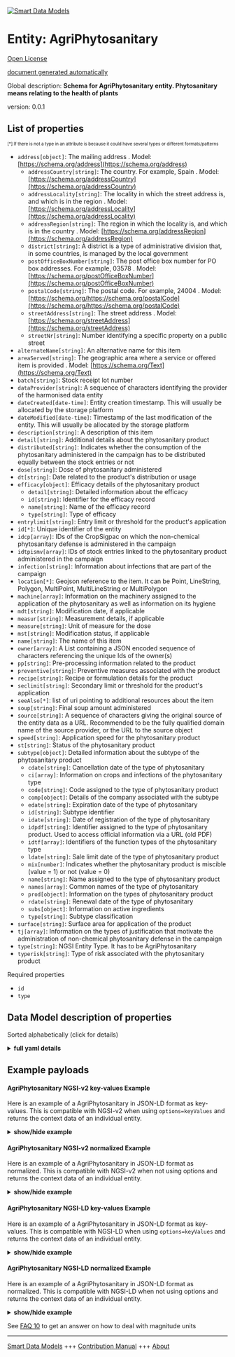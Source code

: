 <!-- 10-Header -->  
[![Smart Data Models](https://smartdatamodels.org/wp-content/uploads/2022/01/SmartDataModels_logo.png "Logo")](https://smartdatamodels.org)  
Entity: AgriPhytosanitary  
=========================<!-- /10-Header -->  
<!-- 15-License -->  
[Open License](https://github.com/smart-data-models//dataModel.Agrifood/blob/master/AgriPhytosanitary/LICENSE.md)  
[document generated automatically](https://docs.google.com/presentation/d/e/2PACX-1vTs-Ng5dIAwkg91oTTUdt8ua7woBXhPnwavZ0FxgR8BsAI_Ek3C5q97Nd94HS8KhP-r_quD4H0fgyt3/pub?start=false&loop=false&delayms=3000#slide=id.gb715ace035_0_60)  
<!-- /15-License -->  
<!-- 20-Description -->  
Global description: **Schema for AgriPhytosanitary entity. Phytosanitary means relating to the health of plants**  
version: 0.0.1  
<!-- /20-Description -->  
<!-- 30-PropertiesList -->  

## List of properties  

<sup><sub>[*] If there is not a type in an attribute is because it could have several types or different formats/patterns</sub></sup>  
- `address[object]`: The mailing address  . Model: [https://schema.org/address](https://schema.org/address)	- `addressCountry[string]`: The country. For example, Spain  . Model: [https://schema.org/addressCountry](https://schema.org/addressCountry)  
	- `addressLocality[string]`: The locality in which the street address is, and which is in the region  . Model: [https://schema.org/addressLocality](https://schema.org/addressLocality)  
	- `addressRegion[string]`: The region in which the locality is, and which is in the country  . Model: [https://schema.org/addressRegion](https://schema.org/addressRegion)  
	- `district[string]`: A district is a type of administrative division that, in some countries, is managed by the local government    
	- `postOfficeBoxNumber[string]`: The post office box number for PO box addresses. For example, 03578  . Model: [https://schema.org/postOfficeBoxNumber](https://schema.org/postOfficeBoxNumber)  
	- `postalCode[string]`: The postal code. For example, 24004  . Model: [https://schema.org/https://schema.org/postalCode](https://schema.org/https://schema.org/postalCode)  
	- `streetAddress[string]`: The street address  . Model: [https://schema.org/streetAddress](https://schema.org/streetAddress)  
	- `streetNr[string]`: Number identifying a specific property on a public street    
- `alternateName[string]`: An alternative name for this item  - `areaServed[string]`: The geographic area where a service or offered item is provided  . Model: [https://schema.org/Text](https://schema.org/Text)- `batch[string]`: Stock receipt lot number  - `dataProvider[string]`: A sequence of characters identifying the provider of the harmonised data entity  - `dateCreated[date-time]`: Entity creation timestamp. This will usually be allocated by the storage platform  - `dateModified[date-time]`: Timestamp of the last modification of the entity. This will usually be allocated by the storage platform  - `description[string]`: A description of this item  - `detail[string]`: Additional details about the phytosanitary product  - `distributed[string]`: Indicates whether the consumption of the phytosanitary administered in the campaign has to be distributed equally between the stock entries or not  - `dose[string]`: Dose of phytosanitary administered  - `dt[string]`: Date related to the product's distribution or usage  - `efficacy[object]`: Efficacy details of the phytosanitary product  	- `detail[string]`: Detailed information about the efficacy    
	- `id[string]`: Identifier for the efficacy record    
	- `name[string]`: Name of the efficacy record    
	- `type[string]`: Type of efficacy    
- `entrylimit[string]`: Entry limit or threshold for the product's application  - `id[*]`: Unique identifier of the entity  - `idcp[array]`: IDs of the CropSigpac on which the non-chemical phytosanitary defense is administered in the campaign  - `idtpismv[array]`: IDs of stock entries linked to the phytosanitary product administered in the campaign  - `infection[string]`: Information about infections that are part of the campaign  - `location[*]`: Geojson reference to the item. It can be Point, LineString, Polygon, MultiPoint, MultiLineString or MultiPolygon  - `machine[array]`: Information on the machinery assigned to the application of the phytosanitary as well as information on its hygiene  - `mdt[string]`: Modification date, if applicable  - `measur[string]`: Measurement details, if applicable  - `measure[string]`: Unit of measure for the dose  - `mst[string]`: Modification status, if applicable  - `name[string]`: The name of this item  - `owner[array]`: A List containing a JSON encoded sequence of characters referencing the unique Ids of the owner(s)  - `pp[string]`: Pre-processing information related to the product  - `preventive[string]`: Preventive measures associated with the product  - `recipe[string]`: Recipe or formulation details for the product  - `seclimit[string]`: Secondary limit or threshold for the product's application  - `seeAlso[*]`: list of uri pointing to additional resources about the item  - `soup[string]`: Final soup amount administered  - `source[string]`: A sequence of characters giving the original source of the entity data as a URL. Recommended to be the fully qualified domain name of the source provider, or the URL to the source object  - `speed[string]`: Application speed for the phytosanitary product  - `st[string]`: Status of the phytosanitary product  - `subtype[object]`: Detailed information about the subtype of the phytosanitary product  	- `cdate[string]`: Cancellation date of the type of phytosanitary    
	- `ci[array]`: Information on crops and infections of the phytosanitary type    
	- `code[string]`: Code assigned to the type of phytosanitary product    
	- `comp[object]`: Details of the company associated with the subtype    
	- `edate[string]`: Expiration date of the type of phytosanitary    
	- `id[string]`: Subtype identifier    
	- `idate[string]`: Date of registration of the type of phytosanitary    
	- `idpdf[string]`: Identifier assigned to the type of phytosanitary product. Used to access official information via a URL (old PDF)    
	- `idtf[array]`: Identifiers of the function types of the phytosanitary type    
	- `ldate[string]`: Sale limit date of the type of phytosanitary product    
	- `mix[number]`: Indicates whether the phytosanitary product is miscible (value = 1) or not (value = 0)    
	- `name[string]`: Name assigned to the type of phytosanitary product    
	- `names[array]`: Common names of the type of phytosanitary    
	- `prod[object]`: Information on the types of phytosanitary product    
	- `rdate[string]`: Renewal date of the type of phytosanitary    
	- `subs[object]`: Information on active ingredients    
	- `type[string]`: Subtype classification    
- `surface[string]`: Surface area for application of the product  - `tj[array]`: Information on the types of justification that motivate the administration of non-chemical phytosanitary defense in the campaign  - `type[string]`: NGSI Entity Type. It has to be AgriPhytosanitary  - `typerisk[string]`: Type of risk associated with the phytosanitary product  <!-- /30-PropertiesList -->  
<!-- 35-RequiredProperties -->  
Required properties  
- `id`  - `type`  <!-- /35-RequiredProperties -->  
<!-- 40-NotesYaml -->  
<!-- /40-NotesYaml -->  
<!-- 50-DataModelHeader -->  
## Data Model description of properties  
Sorted alphabetically (click for details)  
<!-- /50-DataModelHeader -->  
<!-- 60-ModelYaml -->  
<details><summary><strong>full yaml details</strong></summary>    
```yaml  
AgriPhytosanitary:    
  description: Schema for AgriPhytosanitary entity. Phytosanitary means relating to the health of plants    
  properties:    
    address:    
      description: The mailing address    
      properties:    
        addressCountry:    
          description: 'The country. For example, Spain'    
          type: string    
          x-ngsi:    
            model: https://schema.org/addressCountry    
            type: Property    
        addressLocality:    
          description: 'The locality in which the street address is, and which is in the region'    
          type: string    
          x-ngsi:    
            model: https://schema.org/addressLocality    
            type: Property    
        addressRegion:    
          description: 'The region in which the locality is, and which is in the country'    
          type: string    
          x-ngsi:    
            model: https://schema.org/addressRegion    
            type: Property    
        district:    
          description: 'A district is a type of administrative division that, in some countries, is managed by the local government'    
          type: string    
          x-ngsi:    
            type: Property    
        postOfficeBoxNumber:    
          description: 'The post office box number for PO box addresses. For example, 03578'    
          type: string    
          x-ngsi:    
            model: https://schema.org/postOfficeBoxNumber    
            type: Property    
        postalCode:    
          description: 'The postal code. For example, 24004'    
          type: string    
          x-ngsi:    
            model: https://schema.org/https://schema.org/postalCode    
            type: Property    
        streetAddress:    
          description: The street address    
          type: string    
          x-ngsi:    
            model: https://schema.org/streetAddress    
            type: Property    
        streetNr:    
          description: Number identifying a specific property on a public street    
          type: string    
          x-ngsi:    
            type: Property    
      type: object    
      x-ngsi:    
        model: https://schema.org/address    
        type: Property    
    alternateName:    
      description: An alternative name for this item    
      type: string    
      x-ngsi:    
        type: Property    
    areaServed:    
      description: The geographic area where a service or offered item is provided    
      type: string    
      x-ngsi:    
        model: https://schema.org/Text    
        type: Property    
    batch:    
      description: Stock receipt lot number    
      type: string    
      x-ngsi:    
        type: Property    
    dataProvider:    
      description: A sequence of characters identifying the provider of the harmonised data entity    
      type: string    
      x-ngsi:    
        type: Property    
    dateCreated:    
      description: Entity creation timestamp. This will usually be allocated by the storage platform    
      format: date-time    
      type: string    
      x-ngsi:    
        type: Property    
    dateModified:    
      description: Timestamp of the last modification of the entity. This will usually be allocated by the storage platform    
      format: date-time    
      type: string    
      x-ngsi:    
        type: Property    
    description:    
      description: A description of this item    
      type: string    
      x-ngsi:    
        type: Property    
    detail:    
      description: Additional details about the phytosanitary product    
      type: string    
      x-ngsi:    
        type: Property    
    distributed:    
      description: Indicates whether the consumption of the phytosanitary administered in the campaign has to be distributed equally between the stock entries or not    
      type: string    
      x-ngsi:    
        type: Property    
    dose:    
      description: Dose of phytosanitary administered    
      type: string    
      x-ngsi:    
        type: Property    
    dt:    
      description: Date related to the product's distribution or usage    
      type: string    
      x-ngsi:    
        type: Property    
    efficacy:    
      description: Efficacy details of the phytosanitary product    
      properties:    
        detail:    
          description: Detailed information about the efficacy    
          type: string    
          x-ngsi:    
            type: Property    
        id:    
          description: Identifier for the efficacy record    
          type: string    
          x-ngsi:    
            type: Property    
        name:    
          description: Name of the efficacy record    
          type: string    
          x-ngsi:    
            type: Property    
        type:    
          description: Type of efficacy    
          type: string    
          x-ngsi:    
            type: Property    
      type: object    
      x-ngsi:    
        type: Property    
    entrylimit:    
      description: Entry limit or threshold for the product's application    
      type: string    
      x-ngsi:    
        type: Property    
    id:    
      anyOf:    
        - description: Identifier format of any NGSI entity    
          maxLength: 256    
          minLength: 1    
          pattern: ^[\w\-\.\{\}\$\+\*\[\]`|~^@!,:\\]+$    
          type: string    
          x-ngsi:    
            type: Property    
        - description: Identifier format of any NGSI entity    
          format: uri    
          type: string    
          x-ngsi:    
            type: Property    
      description: Unique identifier of the entity    
      x-ngsi:    
        type: Relationship    
    idcp:    
      description: IDs of the CropSigpac on which the non-chemical phytosanitary defense is administered in the campaign    
      items:    
        description: Every element in the CropSigpac on which the non-chemical phytosanitary defense is administered in the campaign    
        type: string    
        x-ngsi:    
          type: Property    
      type: array    
      x-ngsi:    
        type: Property    
    idtpismv:    
      description: IDs of stock entries linked to the phytosanitary product administered in the campaign    
      items:    
        description: Every element of the  stock entries linked to the phytosanitary product administered in the campaign    
        type: string    
        x-ngsi:    
          type: Property    
      type: array    
      x-ngsi:    
        type: Property    
    infection:    
      description: Information about infections that are part of the campaign    
      type: string    
      x-ngsi:    
        type: Property    
    location:    
      description: 'Geojson reference to the item. It can be Point, LineString, Polygon, MultiPoint, MultiLineString or MultiPolygon'    
      oneOf:    
        - description: Geojson reference to the item. Point    
          properties:    
            bbox:    
              items:    
                type: number    
              minItems: 4    
              type: array    
            coordinates:    
              items:    
                type: number    
              minItems: 2    
              type: array    
            type:    
              enum:    
                - Point    
              type: string    
          required:    
            - type    
            - coordinates    
          title: GeoJSON Point    
          type: object    
          x-ngsi:    
            type: GeoProperty    
        - description: Geojson reference to the item. LineString    
          properties:    
            bbox:    
              items:    
                type: number    
              minItems: 4    
              type: array    
            coordinates:    
              items:    
                items:    
                  type: number    
                minItems: 2    
                type: array    
              minItems: 2    
              type: array    
            type:    
              enum:    
                - LineString    
              type: string    
          required:    
            - type    
            - coordinates    
          title: GeoJSON LineString    
          type: object    
          x-ngsi:    
            type: GeoProperty    
        - description: Geojson reference to the item. Polygon    
          properties:    
            bbox:    
              items:    
                type: number    
              minItems: 4    
              type: array    
            coordinates:    
              items:    
                items:    
                  items:    
                    type: number    
                  minItems: 2    
                  type: array    
                minItems: 4    
                type: array    
              type: array    
            type:    
              enum:    
                - Polygon    
              type: string    
          required:    
            - type    
            - coordinates    
          title: GeoJSON Polygon    
          type: object    
          x-ngsi:    
            type: GeoProperty    
        - description: Geojson reference to the item. MultiPoint    
          properties:    
            bbox:    
              items:    
                type: number    
              minItems: 4    
              type: array    
            coordinates:    
              items:    
                items:    
                  type: number    
                minItems: 2    
                type: array    
              type: array    
            type:    
              enum:    
                - MultiPoint    
              type: string    
          required:    
            - type    
            - coordinates    
          title: GeoJSON MultiPoint    
          type: object    
          x-ngsi:    
            type: GeoProperty    
        - description: Geojson reference to the item. MultiLineString    
          properties:    
            bbox:    
              items:    
                type: number    
              minItems: 4    
              type: array    
            coordinates:    
              items:    
                items:    
                  items:    
                    type: number    
                  minItems: 2    
                  type: array    
                minItems: 2    
                type: array    
              type: array    
            type:    
              enum:    
                - MultiLineString    
              type: string    
          required:    
            - type    
            - coordinates    
          title: GeoJSON MultiLineString    
          type: object    
          x-ngsi:    
            type: GeoProperty    
        - description: Geojson reference to the item. MultiLineString    
          properties:    
            bbox:    
              items:    
                type: number    
              minItems: 4    
              type: array    
            coordinates:    
              items:    
                items:    
                  items:    
                    items:    
                      type: number    
                    minItems: 2    
                    type: array    
                  minItems: 4    
                  type: array    
                type: array    
              type: array    
            type:    
              enum:    
                - MultiPolygon    
              type: string    
          required:    
            - type    
            - coordinates    
          title: GeoJSON MultiPolygon    
          type: object    
          x-ngsi:    
            type: GeoProperty    
      x-ngsi:    
        type: GeoProperty    
    machine:    
      description: Information on the machinery assigned to the application of the phytosanitary as well as information on its hygiene    
      items:    
        description: 'Every element of he array of machinery assigned to the application of the phytosanitary '    
        properties:    
          detail:    
            description: This field contains the value associated to the machine    
            type: string    
            x-ngsi:    
              type: Property    
          id:    
            description: Identifier unique of the machine    
            type: string    
            x-ngsi:    
              type: Property    
          idmachine:    
            description: This field contains the value associated to the internal id    
            type: string    
            x-ngsi:    
              type: Property    
          product:    
            description: This field contains the value associated to the product that the machine applies    
            type: string    
            x-ngsi:    
              type: Property    
          type:    
            description: This field contains the type of machine    
            type: string    
            x-ngsi:    
              type: Property    
        type: object    
        x-ngsi:    
          type: Property    
      type: array    
      x-ngsi:    
        type: Property    
    mdt:    
      description: 'Modification date, if applicable'    
      type: string    
      x-ngsi:    
        type: Property    
    measur:    
      description: 'Measurement details, if applicable'    
      type: string    
      x-ngsi:    
        type: Property    
    measure:    
      description: Unit of measure for the dose    
      type: string    
      x-ngsi:    
        type: Property    
    mst:    
      description: 'Modification status, if applicable'    
      type: string    
      x-ngsi:    
        type: Property    
    name:    
      description: The name of this item    
      type: string    
      x-ngsi:    
        type: Property    
    owner:    
      description: A List containing a JSON encoded sequence of characters referencing the unique Ids of the owner(s)    
      items:    
        anyOf:    
          - description: Identifier format of any NGSI entity    
            maxLength: 256    
            minLength: 1    
            pattern: ^[\w\-\.\{\}\$\+\*\[\]`|~^@!,:\\]+$    
            type: string    
            x-ngsi:    
              type: Property    
          - description: Identifier format of any NGSI entity    
            format: uri    
            type: string    
            x-ngsi:    
              type: Property    
        description: Unique identifier of the entity    
        x-ngsi:    
          type: Relationship    
      type: array    
      x-ngsi:    
        type: Property    
    pp:    
      description: Pre-processing information related to the product    
      type: string    
      x-ngsi:    
        type: Property    
    preventive:    
      description: Preventive measures associated with the product    
      type: string    
      x-ngsi:    
        type: Property    
    recipe:    
      description: Recipe or formulation details for the product    
      type: string    
      x-ngsi:    
        type: Property    
    seclimit:    
      description: Secondary limit or threshold for the product's application    
      type: string    
      x-ngsi:    
        type: Property    
    seeAlso:    
      description: list of uri pointing to additional resources about the item    
      oneOf:    
        - items:    
            format: uri    
            type: string    
          minItems: 1    
          type: array    
        - format: uri    
          type: string    
      x-ngsi:    
        type: Property    
    soup:    
      description: Final soup amount administered    
      type: string    
      x-ngsi:    
        type: Property    
    source:    
      description: 'A sequence of characters giving the original source of the entity data as a URL. Recommended to be the fully qualified domain name of the source provider, or the URL to the source object'    
      type: string    
      x-ngsi:    
        type: Property    
    speed:    
      description: Application speed for the phytosanitary product    
      type: string    
      x-ngsi:    
        type: Property    
    st:    
      description: Status of the phytosanitary product    
      type: string    
      x-ngsi:    
        type: Property    
    subtype:    
      description: Detailed information about the subtype of the phytosanitary product    
      properties:    
        cdate:    
          description: Cancellation date of the type of phytosanitary    
          type: string    
          x-ngsi:    
            type: Property    
        ci:    
          description: Information on crops and infections of the phytosanitary type    
          items:    
            description: Every element in the array of crops and infections of the phytosanitary type    
            type: string    
            x-ngsi:    
              type: Property    
          type: array    
          x-ngsi:    
            type: Property    
        code:    
          description: Code assigned to the type of phytosanitary product    
          type: string    
          x-ngsi:    
            type: Property    
        comp:    
          description: Details of the company associated with the subtype    
          properties:    
            id:    
              description: Identifier of the company    
              type: number    
              x-ngsi:    
                type: Property    
            name:    
              description: Name of the company    
              type: string    
              x-ngsi:    
                type: Property    
            type:    
              description: Type of the company    
              type: string    
              x-ngsi:    
                type: Property    
            vat:    
              description: VAT of the company    
              type: string    
              x-ngsi:    
                type: Property    
          type: object    
          x-ngsi:    
            type: Property    
        edate:    
          description: Expiration date of the type of phytosanitary    
          type: string    
          x-ngsi:    
            type: Property    
        id:    
          description: Subtype identifier    
          type: string    
          x-ngsi:    
            type: Property    
        idate:    
          description: Date of registration of the type of phytosanitary    
          type: string    
          x-ngsi:    
            type: Property    
        idpdf:    
          description: Identifier assigned to the type of phytosanitary product. Used to access official information via a URL (old PDF)    
          type: string    
          x-ngsi:    
            type: Property    
        idtf:    
          description: Identifiers of the function types of the phytosanitary type    
          items:    
            description: Every element in the idft array    
            type: number    
            x-ngsi:    
              type: Property    
          type: array    
          x-ngsi:    
            type: Property    
        ldate:    
          description: Sale limit date of the type of phytosanitary product    
          type: string    
          x-ngsi:    
            type: Property    
        mix:    
          description: Indicates whether the phytosanitary product is miscible (value = 1) or not (value = 0)    
          type: number    
          x-ngsi:    
            type: Property    
        name:    
          description: Name assigned to the type of phytosanitary product    
          type: string    
          x-ngsi:    
            type: Property    
        names:    
          description: Common names of the type of phytosanitary    
          items:    
            description: 'Every element in the names array '    
            type: string    
            x-ngsi:    
              type: Property    
          type: array    
          x-ngsi:    
            type: Property    
        prod:    
          description: Information on the types of phytosanitary product    
          properties:    
            id:    
              description: Identifier assigned to the type of phytosanitary product    
              type: number    
              x-ngsi:    
                type: Property    
            name:    
              description: Name assigned to the type of phytosanitary product    
              type: string    
              x-ngsi:    
                type: Property    
            type:    
              description: Type of product    
              type: string    
              x-ngsi:    
                type: Property    
          type: object    
          x-ngsi:    
            type: Property    
        rdate:    
          description: Renewal date of the type of phytosanitary    
          type: string    
          x-ngsi:    
            type: Property    
        subs:    
          description: Information on active ingredients    
          properties:    
            id:    
              description: Identifier assigned to the active matter    
              type: string    
              x-ngsi:    
                type: Property    
            name:    
              description: Name assigned to the active matter    
              type: string    
              x-ngsi:    
                type: Property    
            type:    
              description: Type of substance    
              type: string    
              x-ngsi:    
                type: Property    
          type: object    
          x-ngsi:    
            type: Property    
        type:    
          description: Subtype classification    
          type: string    
          x-ngsi:    
            type: Property    
      type: object    
      x-ngsi:    
        type: Property    
    surface:    
      description: Surface area for application of the product    
      type: string    
      x-ngsi:    
        type: Property    
    tj:    
      description: Information on the types of justification that motivate the administration of non-chemical phytosanitary defense in the campaign    
      items:    
        description: Every element of the array of types of justification that motivate the administration of non-chemical phytosanitary defense    
        type: string    
        x-ngsi:    
          type: Property    
      type: array    
      x-ngsi:    
        type: Property    
    type:    
      description: NGSI Entity Type. It has to be AgriPhytosanitary    
      enum:    
        - AgriPhytosanitary    
      type: string    
      x-ngsi:    
        type: Property    
    typerisk:    
      description: Type of risk associated with the phytosanitary product    
      type: string    
      x-ngsi:    
        type: Property    
  required:    
    - id    
    - type    
  type: object    
  x-derived-from: ""    
  x-disclaimer: 'Redistribution and use in source and binary forms, with or without modification, are permitted  provided that the license conditions are met. Copyleft (c) 2024 Contributors to Smart Data Models Program'    
  x-license-url: https://github.com/smart-data-models/dataModel.Agrifood/blob/master/AgriPhytosanitary/LICENSE.md    
  x-model-schema: https://smart-data-models.github.io/dataModel.Agrifood/AgriPhytosanitary/schema.json    
  x-model-tags: 'Agrifood, AgriPhytosanitary'    
  x-version: 0.0.1    
```  
</details>    
<!-- /60-ModelYaml -->  
<!-- 70-MiddleNotes -->  
<!-- /70-MiddleNotes -->  
<!-- 80-Examples -->  
## Example payloads    
#### AgriPhytosanitary NGSI-v2 key-values Example    
Here is an example of a AgriPhytosanitary in JSON-LD format as key-values. This is compatible with NGSI-v2 when  using `options=keyValues` and returns the context data of an individual entity.  
<details><summary><strong>show/hide example</strong></summary>    
```json  
{  
    "id": "urn:ngsi-ld:AgriPhytosanitary:2",  
    "type": "AgriPhytosanitary",  
    "dateCreated": "2023-09-25T15:34:21",  
    "dateModified": "2023-09-25T15:34:21",  
    "name": "11179 - Microthiol special disperss",  
    "subtype": {  
        "type": "TypePhytosanitary",  
        "id": "183",  
        "idpdf": "88013",  
        "code": "11179",  
        "name": "Microthiol Special Disperss",  
        "names": [  
            "Colpenn",  
            "Microthiol Special Disperss",  
            "Sulf 80 Wg"  
        ],  
        "idate": "01-01-1970",  
        "rdate": "",  
        "edate": "15-04-2025",  
        "cdate": "",  
        "ldate": "",  
        "mix": 1,  
        "idtf": [  
            11,  
            1  
        ],  
        "comp": {  
            "type": "Company",  
            "id": 1,  
            "name": "Upl Iberia S.a.",  
            "vat": "A08103343"  
        },  
        "subs": {  
            "type": "Substance",  
            "id": "1",  
            "name": "Azufre 80% [Wg] P/P"  
        },  
        "prod": {  
            "type": "TypeProduct",  
            "id": 1,  
            "name": "Producto fitosanitario registrado"  
        },  
        "ci": []  
    },  
    "dose": "1",  
    "measure": "1",  
    "efficacy": {  
        "type": "TypeEfficacy",  
        "id": "1",  
        "name": "Buena",  
        "detail": ""  
    },  
    "typerisk": "1",  
    "infection": "1",  
    "detail": "1",  
    "tj": [],  
    "idtpismv": [],  
    "distributed": "0",  
    "batch": "",  
    "soup": "0",  
    "dt": "0",  
    "mdt": "",  
    "st": "0",  
    "mst": "",  
    "preventive": "0",  
    "pp": "0",  
    "speed": "0",  
    "recipe": "0",  
    "surface": "60.1027",  
    "entrylimit": "0",  
    "seclimit": "0",  
    "machine": [  
        {  
            "type": "MachineInfoPhytosanitary",  
            "id": "1",  
            "product": "Agua",  
            "detail": "",  
            "idmachine": "8"  
        }  
    ],  
    "idcp": [  
        "1",  
        "2",  
        "3",  
        "4",  
        "5",  
        "6",  
        "7",  
        "8",  
        "9",  
        "10",  
        "11",  
        "12"  
    ],  
    "measur": ""  
}  
```  
</details>  
#### AgriPhytosanitary NGSI-v2 normalized Example    
Here is an example of a AgriPhytosanitary in JSON-LD format as normalized. This is compatible with NGSI-v2 when not using options and returns the context data of an individual entity.  
<details><summary><strong>show/hide example</strong></summary>    
```json  
{  
  "id": "urn:ngsi-ld:AgriPhytosanitary:2",  
  "type": "AgriPhytosanitary",  
  "dateCreated": {  
    "type": "DateTime",  
    "value": "2023-09-25T15:34:21.000Z"  
  },  
  "dateModified": {  
    "type": "DateTime",  
    "value": "2023-09-25T15:34:21.000Z"  
  },  
  "name": {  
    "type": "Text",  
    "value": "11179 - Microthiol special disperss"  
  },  
  "subtype": {  
    "type": "StructuredValue",  
    "value": {  
      "type": "TypePhytosanitary",  
      "id": {  
        "type": "Text",  
        "value": "183"  
      },  
      "idpdf": {  
        "type": "Text",  
        "value": "88013"  
      },  
      "code": {  
        "type": "Text",  
        "value": "11179"  
      },  
      "name": {  
        "type": "Text",  
        "value": "Microthiol Special Disperss"  
      },  
      "names": {  
        "type": "StructuredValue",  
        "value": [  
          {  
            "type": "Text",  
            "value": "Colpenn"  
          },  
          {  
            "type": "Text",  
            "value": "Microthiol Special Disperss"  
          },  
          {  
            "type": "Text",  
            "value": "Sulf 80 Wg"  
          }  
        ]  
      },  
      "idate": {  
        "type": "DateTime",  
        "value": "1970-01-01T00:00:00.000Z"  
      },  
      "rdate": {  
        "type": "DateTime",  
        "value": ""  
      },  
      "edate": {  
        "type": "DateTime",  
        "value": "2025-04-15T00:00:00.000Z"  
      },  
      "cdate": {  
        "type": "DateTime",  
        "value": ""  
      },  
      "ldate": {  
        "type": "DateTime",  
        "value": ""  
      },  
      "mix": {  
        "type": "Number",  
        "value": 1  
      },  
      "idtf": {  
        "type": "StructuredValue",  
        "value": [  
          {  
            "type": "Number",  
            "value": 11  
          },  
          {  
            "type": "Number",  
            "value": 1  
          }  
        ]  
      },  
      "comp": {  
        "type": "StructuredValue",  
        "value": {  
          "type": "Company",  
          "id": {  
            "type": "Number",  
            "value": 1  
          },  
          "name": {  
            "type": "Text",  
            "value": "Upl Iberia S.a."  
          },  
          "nif": {  
            "type": "Text",  
            "value": "A08103343"  
          }  
        }  
      },  
      "subs": {  
        "type": "StructuredValue",  
        "value": {  
          "type": "Substance",  
          "id": {  
            "type": "Text",  
            "value": "1"  
          },  
          "name": {  
            "type": "Text",  
            "value": "Azufre 80% [Wg] P/P"  
          }  
        }  
      },  
      "prod": {  
        "type": "StructuredValue",  
        "value": {  
          "type": "TypeProduct",  
          "id": {  
            "type": "Number",  
            "value": 1  
          },  
          "name": {  
            "type": "Text",  
            "value": "Producto fitosanitario registrado"  
          }  
        }  
      },  
      "ci": {  
        "type": "StructuredValue",  
        "value": []  
      }  
    }  
  },  
  "dose": {  
    "type": "Text",  
    "value": "1"  
  },  
  "measure": {  
    "type": "Text",  
    "value": "1"  
  },  
  "efficacy": {  
    "type": "StructuredValue",  
    "value": {  
      "type": "TypeEfficacy",  
      "id": {  
        "type": "Text",  
        "value": "1"  
      },  
      "name": {  
        "type": "Text",  
        "value": "Buena"  
      },  
      "detail": {  
        "type": "Text",  
        "value": ""  
      }  
    }  
  },  
  "typerisk": {  
    "type": "Text",  
    "value": "1"  
  },  
  "infection": {  
    "type": "Text",  
    "value": "1"  
  },  
  "detail": {  
    "type": "Text",  
    "value": "1"  
  },  
  "tj": {  
    "type": "StructuredValue",  
    "value": []  
  },  
  "idtpismv": {  
    "type": "StructuredValue",  
    "value": []  
  },  
  "distributed": {  
    "type": "Text",  
    "value": "0"  
  },  
  "batch": {  
    "type": "Text",  
    "value": ""  
  },  
  "soup": {  
    "type": "Text",  
    "value": "0"  
  },  
  "dt": {  
    "type": "Text",  
    "value": "0"  
  },  
  "mdt": {  
    "type": "Text",  
    "value": ""  
  },  
  "st": {  
    "type": "Text",  
    "value": "0"  
  },  
  "mst": {  
    "type": "Text",  
    "value": ""  
  },  
  "preventive": {  
    "type": "Text",  
    "value": "0"  
  },  
  "pp": {  
    "type": "Text",  
    "value": "0"  
  },  
  "speed": {  
    "type": "Text",  
    "value": "0"  
  },  
  "recipe": {  
    "type": "Text",  
    "value": "0"  
  },  
  "surface": {  
    "type": "Text",  
    "value": "60.1027"  
  },  
  "entrylimit": {  
    "type": "Text",  
    "value": "0"  
  },  
  "seclimit": {  
    "type": "Text",  
    "value": "0"  
  },  
  "machine": {  
    "type": "StructuredValue",  
    "value": []  
  },  
  "idcp": {  
    "type": "StructuredValue",  
    "value": [  
      {  
        "type": "Text",  
        "value": "1"  
      },  
      {  
        "type": "Text",  
        "value": "2"  
      },  
      {  
        "type": "Text",  
        "value": "3"  
      },  
      {  
        "type": "Text",  
        "value": "4"  
      }  
    ]  
  },  
  "measur": {  
    "type": "Text",  
    "value": ""  
  }  
}  
```  
</details>  
#### AgriPhytosanitary NGSI-LD key-values Example    
Here is an example of a AgriPhytosanitary in JSON-LD format as key-values. This is compatible with NGSI-LD when  using `options=keyValues` and returns the context data of an individual entity.  
<details><summary><strong>show/hide example</strong></summary>    
```json  
{  
  "id": "urn:ngsi-ld:dataModel:id:DSZK70282457",  
  "type": "AgriPhytosanitary",  
  "dateCreated": "2023-09-25T15:34:21",  
  "dateModified": "2023-09-25T15:34:21",  
  "name": "11179 - Microthiol special disperss",  
  "subtype": {  
    "type": "TypePhytosanitary",  
    "id": "183",  
    "idpdf": "88013",  
    "code": "11179",  
    "name": "Microthiol Special Disperss",  
    "names": [  
      "Colpenn",  
      "Microthiol Special Disperss",  
      "Sulf 80 Wg"  
    ],  
    "idate": "01-01-1970",  
    "rdate": "",  
    "edate": "15-04-2025",  
    "cdate": "",  
    "ldate": "",  
    "mix": 1,  
    "idtf": [  
      11,  
      1  
    ],  
    "comp": {  
      "type": "Company",  
      "id": 1,  
      "name": "Upl Iberia S.a.",  
      "nif": "A08103343"  
    },  
    "subs": {  
      "type": "Substance",  
      "id": "1",  
      "name": "Azufre 80% [Wg] P/P"  
    },  
    "prod": {  
      "type": "TypeProduct",  
      "id": 1,  
      "name": "Producto fitosanitario registrado"  
    },  
    "ci": []  
  },  
  "dose": "1",  
  "measure": "1",  
  "efficacy": {  
    "type": "TypeEfficacy",  
    "id": "1",  
    "name": "Buena",  
    "detail": ""  
  },  
  "typerisk": "1",  
  "infection": "1",  
  "detail": "1",  
  "tj": [],  
  "idtpismv": [],  
  "distributed": "0",  
  "batch": "",  
  "soup": "0",  
  "dt": "0",  
  "mdt": "",  
  "st": "0",  
  "mst": "",  
  "preventive": "0",  
  "pp": "0",  
  "speed": "0",  
  "recipe": "0",  
  "surface": "60.1027",  
  "entrylimit": "0",  
  "seclimit": "0",  
  "machine": [],  
  "idcp": [  
    "1",  
    "2",  
    "3",  
    "4",  
    "5",  
    "6",  
    "7",  
    "8",  
    "9",  
    "10",  
    "11",  
    "12"  
  ],  
  "measur": "",  
  "@context": [  
    "https://raw.githubusercontent.com/smart-data-models/dataModel.Agrifood/master/context.jsonld"  
  ]  
}  
```  
</details>  
#### AgriPhytosanitary NGSI-LD normalized Example    
Here is an example of a AgriPhytosanitary in JSON-LD format as normalized. This is compatible with NGSI-LD when not using options and returns the context data of an individual entity.  
<details><summary><strong>show/hide example</strong></summary>    
```json  
{  
  "id": "urn:ngsi-ld:AgriPhytosanitary:2",  
  "type": "AgriPhytosanitary",  
  "dateCreated": {  
    "type": "Property",  
    "value": "2023-09-25T15:34:21.000Z"  
  },  
  "dateModified": {  
    "type": "Property",  
    "value": "2023-09-25T15:34:21.000Z"  
  },  
  "name": {  
    "type": "Property",  
    "value": "11179 - Microthiol special disperss"  
  },  
  "subtype": {  
    "type": "Property",  
    "value": {  
      "type": "TypePhytosanitary",  
      "id": {  
        "type": "Property",  
        "value": "183"  
      },  
      "idpdf": {  
        "type": "Property",  
        "value": "88013"  
      },  
      "code": {  
        "type": "Property",  
        "value": "11179"  
      },  
      "name": {  
        "type": "Property",  
        "value": "Microthiol Special Disperss"  
      },  
      "names": {  
        "type": "Property",  
        "value": [  
          {  
            "type": "Property",  
            "value": "Colpenn"  
          },  
          {  
            "type": "Property",  
            "value": "Microthiol Special Disperss"  
          },  
          {  
            "type": "Property",  
            "value": "Sulf 80 Wg"  
          }  
        ]  
      },  
      "idate": {  
        "type": "Property",  
        "value": "1970-01-01T00:00:00.000Z"  
      },  
      "rdate": {  
        "type": "Property",  
        "value": ""  
      },  
      "edate": {  
        "type": "Property",  
        "value": "2025-04-15T00:00:00.000Z"  
      },  
      "cdate": {  
        "type": "Property",  
        "value": ""  
      },  
      "ldate": {  
        "type": "Property",  
        "value": ""  
      },  
      "mix": {  
        "type": "Property",  
        "value": 1  
      },  
      "idtf": {  
        "type": "Property",  
        "value": [  
          {  
            "type": "Property",  
            "value": 11  
          },  
          {  
            "type": "Property",  
            "value": 1  
          }  
        ]  
      },  
      "comp": {  
        "type": "Property",  
        "value": {  
          "type": "Company",  
          "id": {  
            "type": "Property",  
            "value": 1  
          },  
          "name": {  
            "type": "Property",  
            "value": "Upl Iberia S.a."  
          },  
          "nif": {  
            "type": "Property",  
            "value": "A08103343"  
          }  
        }  
      },  
      "subs": {  
        "type": "Property",  
        "value": {  
          "type": "Substance",  
          "id": {  
            "type": "Property",  
            "value": "1"  
          },  
          "name": {  
            "type": "Property",  
            "value": "Azufre 80% [Wg] P/P"  
          }  
        }  
      },  
      "prod": {  
        "type": "Property",  
        "value": {  
          "type": "TypeProduct",  
          "id": {  
            "type": "Property",  
            "value": 1  
          },  
          "name": {  
            "type": "Property",  
            "value": "Producto fitosanitario registrado"  
          }  
        }  
      },  
      "ci": {  
        "type": "Property",  
        "value": []  
      }  
    }  
  },  
  "dose": {  
    "type": "Property",  
    "value": "1"  
  },  
  "measure": {  
    "type": "Property",  
    "value": "1"  
  },  
  "efficacy": {  
    "type": "Property",  
    "value": {  
      "type": "TypeEfficacy",  
      "id": {  
        "type": "Property",  
        "value": "1"  
      },  
      "name": {  
        "type": "Property",  
        "value": "Buena"  
      },  
      "detail": {  
        "type": "Property",  
        "value": ""  
      }  
    }  
  },  
  "typerisk": {  
    "type": "Property",  
    "value": "1"  
  },  
  "infection": {  
    "type": "Property",  
    "value": "1"  
  },  
  "detail": {  
    "type": "Property",  
    "value": "1"  
  },  
  "tj": {  
    "type": "Property",  
    "value": []  
  },  
  "idtpismv": {  
    "type": "Property",  
    "value": []  
  },  
  "distributed": {  
    "type": "Property",  
    "value": "0"  
  },  
  "batch": {  
    "type": "Property",  
    "value": ""  
  },  
  "soup": {  
    "type": "Property",  
    "value": "0"  
  },  
  "dt": {  
    "type": "Property",  
    "value": "0"  
  },  
  "mdt": {  
    "type": "Property",  
    "value": ""  
  },  
  "st": {  
    "type": "Property",  
    "value": "0"  
  },  
  "mst": {  
    "type": "Property",  
    "value": ""  
  },  
  "preventive": {  
    "type": "Property",  
    "value": "0"  
  },  
  "pp": {  
    "type": "Property",  
    "value": "0"  
  },  
  "speed": {  
    "type": "Property",  
    "value": "0"  
  },  
  "recipe": {  
    "type": "Property",  
    "value": "0"  
  },  
  "surface": {  
    "type": "Property",  
    "value": "60.1027"  
  },  
  "entrylimit": {  
    "type": "Property",  
    "value": "0"  
  },  
  "seclimit": {  
    "type": "Property",  
    "value": "0"  
  },  
  "machine": {  
    "type": "Property",  
    "value": []  
  },  
  "idcp": {  
    "type": "Property",  
    "value": [  
      {  
        "type": "Property",  
        "value": "1"  
      },  
      {  
        "type": "Property",  
        "value": "2"  
      },  
      {  
        "type": "Property",  
        "value": "3"  
      },  
      {  
        "type": "Property",  
        "value": "4"  
      }  
    ]  
  },  
  "measur": {  
    "type": "Property",  
    "value": ""  
  },  
  "@context": [  
    "https://raw.githubusercontent.com/smart-data-models/dataModel.Agrifood/master/context.jsonld"  
  ]  
}  
```  
</details><!-- /80-Examples -->  
<!-- 90-FooterNotes -->  
<!-- /90-FooterNotes -->  
<!-- 95-Units -->  
See [FAQ 10](https://smartdatamodels.org/index.php/faqs/) to get an answer on how to deal with magnitude units  
<!-- /95-Units -->  
<!-- 97-LastFooter -->  
---  
[Smart Data Models](https://smartdatamodels.org) +++ [Contribution Manual](https://bit.ly/contribution_manual) +++ [About](https://bit.ly/Introduction_SDM)<!-- /97-LastFooter -->  
